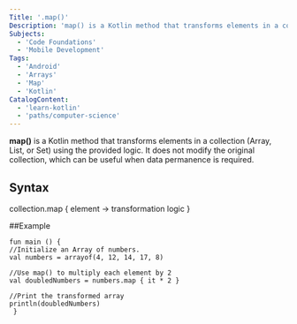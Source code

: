 ```yaml
---
Title: '.map()'
Description: 'map() is a Kotlin method that transforms elements in a collection.'
Subjects: 
  - 'Code Foundations'
  - 'Mobile Development'
Tags: 
  - 'Android'
  - 'Arrays'
  - 'Map'
  - 'Kotlin'
CatalogContent: 
  - 'learn-kotlin'
  - 'paths/computer-science'
---
```


**map()** is a Kotlin method that transforms elements in a collection (Array, List, or Set) using the provided logic. It does not modify the original collection, which can be useful when data permanence is required.


## Syntax
collection.map { element -> transformation logic }


##Example
```pseudo
fun main () {
//Initialize an Array of numbers.
val numbers = arrayof(4, 12, 14, 17, 8)

//Use map() to multiply each element by 2
val doubledNumbers = numbers.map { it * 2 }

//Print the transformed array
println(doubledNumbers)
 }
